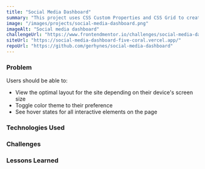 ```yaml
---
title: "Social Media Dashboard"
summary: "This project uses CSS Custom Properties and CSS Grid to create a responsive dashboard with dark mode."
image: "/images/projects/social-media-dashboard.png"
imageAlt: "Social media dashboard"
challengeUrl: "https://www.frontendmentor.io/challenges/social-media-dashboard-with-theme-switcher-6oY8ozp_H"
siteUrl: "https://social-media-dashboard-five-coral.vercel.app/"
repoUrl: "https://github.com/gerhynes/social-media-dashboard"
---
```


### Problem

Users should be able to:

- View the optimal layout for the site depending on their device's screen size
- Toggle color theme to their preference
- See hover states for all interactive elements on the page

### Technologies Used

### Challenges

### Lessons Learned
